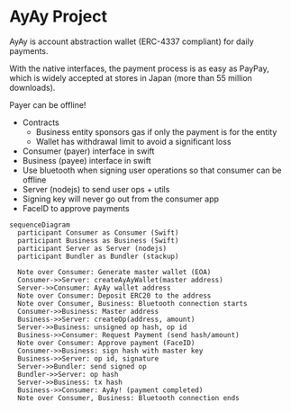 # AyAy Project

AyAy is account abstraction wallet (ERC-4337 compliant) for daily payments. 

With the native interfaces, the payment process is as easy as PayPay, which is widely accepted at stores in Japan (more than 55 million downloads).

Payer can be offline!

- Contracts
  - Business entity sponsors gas if only the payment is for the entity
  - Wallet has withdrawal limit to avoid a significant loss
- Consumer (payer) interface in swift
- Business (payee) interface in swift
- Use bluetooth when signing user operations so that consumer can be offline
- Server (nodejs) to send user ops + utils
- Signing key will never go out from the consumer app
- FaceID to approve payments

```mermaid
sequenceDiagram
  participant Consumer as Consumer (Swift)
  participant Business as Business (Swift)
  participant Server as Server (nodejs)
  participant Bundler as Bundler (stackup)

  Note over Consumer: Generate master wallet (EOA)
  Consumer->>Server: createAyAyWallet(master address)
  Server->>Consumer: AyAy wallet address
  Note over Consumer: Deposit ERC20 to the address
  Note over Consumer, Business: Bluetooth connection starts
  Consumer->>Business: Master address
  Business->>Server: createOp(address, amount)
  Server->>Business: unsigned op hash, op id
  Business->>Consumer: Request Payment (send hash/amount)
  Note over Consumer: Approve payment (FaceID)
  Consumer->>Business: sign hash with master key
  Business->>Server: op id, signature
  Server->>Bundler: send signed op
  Bundler->>Server: op hash
  Server->>Business: tx hash
  Business->>Consumer: AyAy! (payment completed)
  Note over Consumer, Business: Bluetooth connection ends
```
